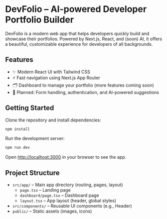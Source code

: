 # DevFolio – AI-powered Developer Portfolio Builder

DevFolio is a modern web app that helps developers quickly build and showcase their portfolios. Powered by Next.js, React, and (soon) AI, it offers a beautiful, customizable experience for developers of all backgrounds.

## Features

- ✨ Modern React UI with Tailwind CSS
- ⚡ Fast navigation using Next.js App Router
- 🗂️ Dashboard to manage your portfolio (more features coming soon)
- 📝 Planned: Form handling, authentication, and AI-powered suggestions

## Getting Started

Clone the repository and install dependencies:

```bash
npm install
```

Run the development server:

```bash
npm run dev
```

Open [http://localhost:3000](http://localhost:3000) in your browser to see the app.

## Project Structure

- `src/app/` – Main app directory (routing, pages, layout)
  - `page.tsx` – Landing page
  - `dashboard/page.tsx` – Dashboard page
  - `layout.tsx` – App layout (header, global styles)
- `src/components/` – Reusable UI components (e.g., Header)
- `public/` – Static assets (images, icons)
